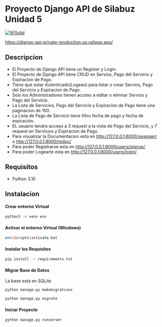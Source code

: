 # Proyecto Django API de Silabuz Unidad 5

[![N|Solid](https://www.django-rest-framework.org/img/logo.png)](https://django-api-private-production.up.railway.app/)

https://django-api-private-production.up.railway.app/

## Descripcíon
- El Proyecto de Django API tiene un Register y Login.
- El Proyecto de Django API tiene CRUD en Servios, Pago del Servicio y Expiracion de Pago.
- Tiene que estar Autenticado(Logeao) para listar o crear Servios, Pago del Servicio y Expiracion de Pago.
- Solo los Administradores tienen acceso a editar o elimnar Servios y Pago del Servicio.
- La Lista de Servicios, Pago del Servicio y Expiracion de Pago tiene una paginacion de 100.
- La Lista de Pago de Servicio tiene filtro fecha de pago y fecha de expiración.
- EL usuario tendra acceso a 3 request a la vista de Pago del Servicio, y 7 request en Servicios y Expiracion de Pago.
- Para visualizar la Documentacion esta en http://127.0.0.1:8000/swagger/ o http://127.0.0.1:8000/redoc/ 
- Para poder Registrarse esta en http://127.0.0.1:8000/users/signup/
- Para poder Logearte esta en http://127.0.0.1:8000/users/login/

## Requisitos
- Python 3.10

## Instalacion
#### Crear entorno Virtual
```bash
python3 -m venv env
```
#### Activar el entorno Virtual (Windows)
```bash
env\Scripts\activate.bat
```
#### Instalar los Requisitos
```bash
pip install -r requirements.txt
```
#### Migrar Base de Datos
La base esta en SQLite
```bash
python manage.py makemigrations
```
```bash
python manage.py migrate
```
#### Iniciar Proyecto
```bash
python manage.py runserver
```
